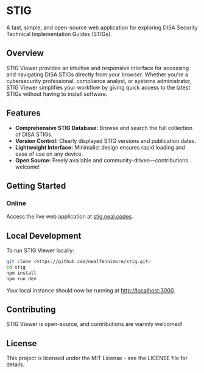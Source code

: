 # STIG

A fast, simple, and open-source web application for exploring DISA Security Technical Implementation Guides (STIGs).

## Overview

STIG Viewer provides an intuitive and responsive interface for accessing and navigating DISA STIGs directly from your browser. Whether you're a cybersecurity professional, compliance analyst, or systems administrator, STIG Viewer simplifies your workflow by giving quick access to the latest STIGs without having to install software.

## Features

- **Comprehensive STIG Database:** Browse and search the full collection of DISA STIGs.
- **Version Control:** Clearly displayed STIG versions and publication dates.
- **Lightweight Interface:** Minimalist design ensures rapid loading and ease of use on any device.
- **Open Source:** Freely available and community-driven—contributions welcome!

## Getting Started

### Online

Access the live web application at [stig.neal.codes](https://stig.neal.codes).

## Local Development

To run STIG Viewer locally:

```bash
git clone <https://github.com/nealfennimore/stig.git>
cd stig
npm install
npm run dev
```

Your local instance should now be running at [http://localhost:3000](http://localhost:3000).

## Contributing

STIG Viewer is open-source, and contributions are warmly welcomed!

## License

This project is licensed under the MIT License - see the LICENSE file for details.
